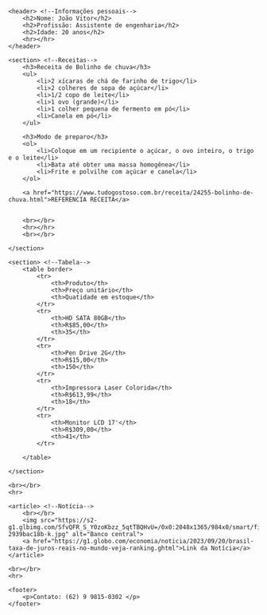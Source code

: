 <!DOCTYPE html>

<html lang="pt-BR">


<head>
    <meta charset="UTF-8">
    <title>Atividade Complementar</title>
</head>

<body>

    <header> <!--Informações pessoais-->
        <h2>Nome: João Vitor</h2>
        <h2>Profissão: Assistente de engenharia</h2>
        <h2>Idade: 20 anos</h2>
        <hr></hr>
    </header>

    <section> <!--Receitas-->
        <h3>Receita de Bolinho de chuva</h3>
        <ul>
            <li>2 xícaras de chá de farinho de trigo</li>
            <li>2 colheres de sopa de açúcar</li>
            <li>1/2 copo de leite</li>
            <li>1 ovo (grande)</li>
            <li>1 colher pequena de fermento em pó</li>
            <li>Canela em pó</li>
        </ul>

        <h3>Modo de preparo</h3>
        <ol>
            <li>Coloque em um recipiente o açúcar, o ovo inteiro, o trigo e o leite</li>
            <li>Bata até obter uma massa homogênea</li>
            <li>Frite e polvilhe com açúcar e canela</li>
        </ol>

        <a href="https://www.tudogostoso.com.br/receita/24255-bolinho-de-chuva.html">REFERENCIA RECEITA</a>
        
        
        <br></br>
        <hr></hr>
        <br></br>

    </section>

    <section> <!--Tabela-->
        <table border>
            <tr>
                <th>Produto</th>
                <th>Preço unitário</th>
                <th>Quatidade em estoque</th>
            </tr>
            <tr>
                <th>HD SATA 80GB</th>
                <th>R$85,00</th>
                <th>35</th>
            </tr>
            <tr>
                <th>Pen Drive 2G</th>
                <th>R$15,00</th>
                <th>150</th>
            </tr>
            <tr>
                <th>Impressora Laser Colorida</th>
                <th>R$613,99</th>
                <th>18</th>
            </tr>
            <tr>
                <th>Monitor LCD 17'</th>
                <th>R$309,00</th>
                <th>41</th>
            </tr>

        </table>

    </section>

    <br></br>
    <hr>

    <article> <!--Notícia-->
        <br></br>
        <img src="https://s2-g1.glbimg.com/SfvQFR_S_Y0zoKbzz_5qtTBQHvU=/0x0:2048x1365/984x0/smart/filters:strip_icc()/i.s3.glbimg.com/v1/AUTH_59edd422c0c84a879bd37670ae4f538a/internal_photos/bs/2022/s/K/eBdJ5MRCOs4XjL8VpiOA/48002099586-2939bac18b-k.jpg" alt="Banco central">
        <a href="https://g1.globo.com/economia/noticia/2023/09/20/brasil-taxa-de-juros-reais-no-mundo-veja-ranking.ghtml">Link da Notícia</a>
    </article>

    <br></br>
    <hr>

    <footer>
        <p>Contato: (62) 9 9815-0302 </p>
    </footer>


</body>




</html>
